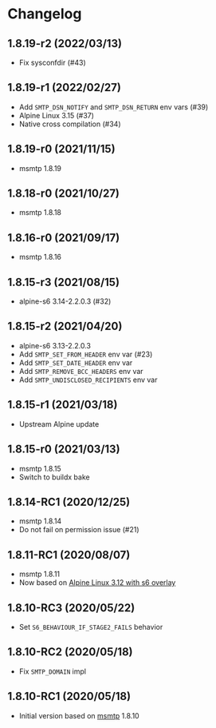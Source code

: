 # Changelog

## 1.8.19-r2 (2022/03/13)

* Fix sysconfdir (#43)

## 1.8.19-r1 (2022/02/27)

* Add `SMTP_DSN_NOTIFY` and `SMTP_DSN_RETURN` env vars (#39)
* Alpine Linux 3.15 (#37)
* Native cross compilation (#34)

## 1.8.19-r0 (2021/11/15)

* msmtp 1.8.19

## 1.8.18-r0 (2021/10/27)

* msmtp 1.8.18

## 1.8.16-r0 (2021/09/17)

* msmtp 1.8.16

## 1.8.15-r3 (2021/08/15)

* alpine-s6 3.14-2.2.0.3 (#32)

## 1.8.15-r2 (2021/04/20)

* alpine-s6 3.13-2.2.0.3
* Add `SMTP_SET_FROM_HEADER` env var (#23)
* Add `SMTP_SET_DATE_HEADER` env var
* Add `SMTP_REMOVE_BCC_HEADERS` env var
* Add `SMTP_UNDISCLOSED_RECIPIENTS` env var

## 1.8.15-r1 (2021/03/18)

* Upstream Alpine update

## 1.8.15-r0 (2021/03/13)

* msmtp 1.8.15
* Switch to buildx bake

## 1.8.14-RC1 (2020/12/25)

* msmtp 1.8.14
* Do not fail on permission issue (#21)

## 1.8.11-RC1 (2020/08/07)

* msmtp 1.8.11
* Now based on [Alpine Linux 3.12 with s6 overlay](https://github.com/crazy-max/docker-alpine-s6/)

## 1.8.10-RC3 (2020/05/22)

* Set `S6_BEHAVIOUR_IF_STAGE2_FAILS` behavior

## 1.8.10-RC2 (2020/05/18)

* Fix `SMTP_DOMAIN` impl

## 1.8.10-RC1 (2020/05/18)

* Initial version based on [msmtp](https://marlam.de/msmtp/) 1.8.10
